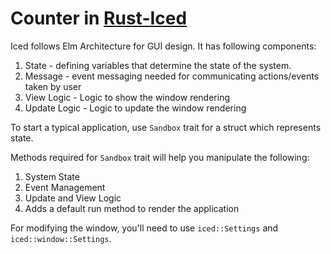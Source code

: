# Counter in [Rust-Iced](iced.rs)

Iced follows Elm Architecture for GUI design. It has following components:

1. State - defining variables that determine the state of the system.
2. Message - event messaging needed for communicating actions/events taken by user
3. View Logic - Logic to show the window rendering
4. Update Logic - Logic to update the window rendering

To start a typical application, use `Sandbox` trait for a struct which represents state.

Methods required for `Sandbox` trait will help you manipulate the following:

1. System State
2. Event Management
3. Update and View Logic
4. Adds a default run method to render the application

For modifying the window, you'll need to use `iced::Settings` and `iced::window::Settings`.
